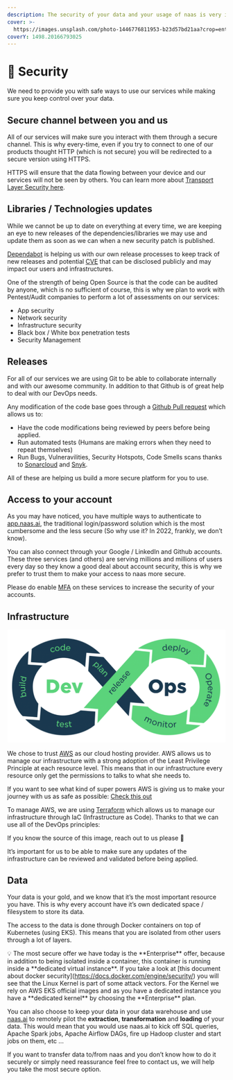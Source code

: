 ```yaml
---
description: The security of your data and your usage of naas is very important to us.
cover: >-
  https://images.unsplash.com/photo-1446776811953-b23d57bd21aa?crop=entropy&cs=srgb&fm=jpg&ixid=MnwxOTcwMjR8MHwxfHNlYXJjaHwyfHxuYXNhfGVufDB8fHx8MTY0Mzc1ODMyNA&ixlib=rb-1.2.1&q=85
coverY: 1498.20166793025
---
```


# 🔐 Security

We need to provide you with safe ways to use our services while making sure you keep control over your data.

## Secure channel between you and us

All of our services will make sure you interact with them through a secure channel. This is why every-time, even if you try to connect to one of our products thought HTTP (which is not secure) you will be redirected to a secure version using HTTPS.

HTTPS will ensure that the data flowing between your device and our services will not be seen by others. You can learn more about [Transport Layer Security here](https://en.wikipedia.org/wiki/Transport\_Layer\_Security).

## Libraries / Technologies updates

While we cannot be up to date on everything at every time, we are keeping an eye to new releases of the dependencies/libraries we may use and update them as soon as we can when a new security patch is published.

[Dependabot](https://github.com/dependabot/dependabot-core) is helping us with our own release processes to keep track of new releases and potential [CVE](https://en.wikipedia.org/wiki/Common\_Vulnerabilities\_and\_Exposures) that can be disclosed publicly and may impact our users and infrastructures.

One of the strength of being Open Source is that the code can be audited by anyone, which is no sufficient of course, this is why we plan to work with Pentest/Audit companies to perform a lot of assessments on our services:

* App security
* Network security
* Infrastructure security
* Black box / White box penetration tests
* Security Management

## Releases

For all of our services we are using Git to be able to collaborate internally and with our awesome community. In addition to that Github is of great help to deal with our DevOps needs.

Any modification of the code base goes through a [Github Pull request](https://docs.github.com/en/pull-requests/collaborating-with-pull-requests/proposing-changes-to-your-work-with-pull-requests/about-pull-requests) which allows us to:

* Have the code modifications being reviewed by peers before being applied.
* Run automated tests (Humans are making errors when they need to repeat themselves)
* Run Bugs, Vulneravilities, Security Hotspots, Code Smells scans thanks to [Sonarcloud](https://sonarcloud.io/) and [Snyk](https://snyk.io/).

All of these are helping us build a more secure platform for you to use.

## Access to your account

As you may have noticed, you have multiple ways to authenticate to [app.naas.ai](http://app.naas.ai), the traditional login/password solution which is the most cumbersome and the less secure (So why use it? In 2022, frankly, we don’t know).

You can also connect through your Google / LinkedIn and Github accounts. These three services (and others) are serving millions and millions of users every day so they know a good deal about account security, this is why we prefer to trust them to make your access to naas more secure.

Please do enable [MFA](https://en.wikipedia.org/wiki/Multi-factor\_authentication) on these services to increase the security of your accounts.

## Infrastructure

![](.gitbook/assets/infra.png)

We chose to trust [AWS](https://aws.amazon.com/) as our cloud hosting provider. AWS allows us to manage our infrastructure with a strong adoption of the Least Privilege Principle at each resource level. This means that in our infrastructure every resource only get the permissions to talks to what she needs to.

If you want to see what kind of super powers AWS is giving us to make your journey with us as safe as possible: [Check this out](https://aws.amazon.com/products/security/)

To manage AWS, we are using [Terraform](https://www.terraform.io/) which allows us to manage our infrastructure through IaC (Infrastructure as Code). Thanks to that we can use all of the DevOps principles:

If you know the source of this image, reach out to us please 🙏

It’s important for us to be able to make sure any updates of the infrastructure can be reviewed and validated before being applied.

## Data

Your data is your gold, and we know that it’s the most important resource you have. This is why every account have it’s own dedicated space / filesystem to store its data.

The access to the data is done through Docker containers on top of Kubernetes (using EKS). This means that you are isolated from other users through a lot of layers.

💡 The most secure offer we have today is the \*\*Enterprise\*\* offer, because in addition to being isolated inside a container, this container is running inside a \*\*dedicated virtual instance\*\*. If you take a look at \[this document about docker security]\(https://docs.docker.com/engine/security/) you will see that the Linux Kernel is part of some attack vectors. For the Kernel we rely on AWS EKS official images and as you have a dedicated instance you have a \*\*dedicated kernel\*\* by choosing the \*\*Enterprise\*\* plan.

You can also choose to keep your data in your data warehouse and use [naas.ai](http://naas.ai) to remotely pilot the **extraction**, **transformation** and **loading** of your data. This would mean that you would use naas.ai to kick off SQL queries, Apache Spark jobs, Apache Airflow DAGs, fire up Hadoop cluster and start jobs on them, etc ...

If you want to transfer data to/from naas and you don’t know how to do it securely or simply need reassurance feel free to contact us, we will help you take the most secure option.
